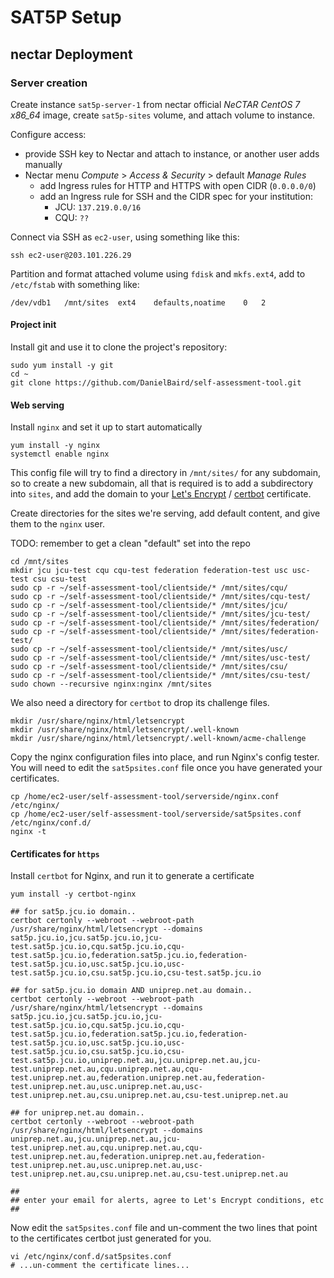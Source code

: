 SAT5P Setup
===========


nectar Deployment
-----------------

### Server creation

Create instance `sat5p-server-1` from nectar official *NeCTAR CentOS 7 x86_64* image, create `sat5p-sites` volume, and attach volume to instance.

Configure access:

* provide SSH key to Nectar and attach to instance, or another user adds manually
* Nectar menu *Compute* > *Access & Security* > default *Manage Rules*
    * add Ingress rules for HTTP and HTTPS with open CIDR (`0.0.0.0/0`)
    * add an Ingress rule for SSH and the CIDR spec for your institution:
        * JCU: `137.219.0.0/16`
        * CQU: `??`

Connect via SSH as `ec2-user`, using something like this:

```
ssh ec2-user@203.101.226.29
```

Partition and format attached volume using `fdisk` and `mkfs.ext4`, add to `/etc/fstab` with something like:

```
/dev/vdb1	/mnt/sites	ext4	defaults,noatime	0	2 
```

#### Project init

Install git and use it to clone the project's repository:

```
sudo yum install -y git
cd ~
git clone https://github.com/DanielBaird/self-assessment-tool.git
```


#### Web serving

Install `nginx` and set it up to start automatically

```
yum install -y nginx
systemctl enable nginx
```

This config file will try to find a directory in `/mnt/sites/` for any subdomain, so to create a new subdomain, all that is required is to add a subdirectory into `sites`, and add the domain to your [Let's Encrypt](https://letsencrypt.org) / [certbot](https://certbot.eff.org) certificate.

Create directories for the sites we're serving, add default content, and give them to the `nginx` user.

TODO: remember to get a clean "default" set into the repo

```
cd /mnt/sites
mkdir jcu jcu-test cqu cqu-test federation federation-test usc usc-test csu csu-test
sudo cp -r ~/self-assessment-tool/clientside/* /mnt/sites/cqu/
sudo cp -r ~/self-assessment-tool/clientside/* /mnt/sites/cqu-test/
sudo cp -r ~/self-assessment-tool/clientside/* /mnt/sites/jcu/
sudo cp -r ~/self-assessment-tool/clientside/* /mnt/sites/jcu-test/
sudo cp -r ~/self-assessment-tool/clientside/* /mnt/sites/federation/
sudo cp -r ~/self-assessment-tool/clientside/* /mnt/sites/federation-test/
sudo cp -r ~/self-assessment-tool/clientside/* /mnt/sites/usc/
sudo cp -r ~/self-assessment-tool/clientside/* /mnt/sites/usc-test/
sudo cp -r ~/self-assessment-tool/clientside/* /mnt/sites/csu/
sudo cp -r ~/self-assessment-tool/clientside/* /mnt/sites/csu-test/
sudo chown --recursive nginx:nginx /mnt/sites
```

We also need a directory for `certbot` to drop its challenge files.

```
mkdir /usr/share/nginx/html/letsencrypt
mkdir /usr/share/nginx/html/letsencrypt/.well-known
mkdir /usr/share/nginx/html/letsencrypt/.well-known/acme-challenge
```

Copy the nginx configuration files into place, and run Nginx's config tester.  You will need to edit the `sat5psites.conf` file once you have generated your certificates.

```
cp /home/ec2-user/self-assessment-tool/serverside/nginx.conf /etc/nginx/
cp /home/ec2-user/self-assessment-tool/serverside/sat5psites.conf /etc/nginx/conf.d/
nginx -t
```


#### Certificates for `https`

Install `certbot` for Nginx, and run it to generate a certificate

```
yum install -y certbot-nginx

## for sat5p.jcu.io domain..
certbot certonly --webroot --webroot-path /usr/share/nginx/html/letsencrypt --domains sat5p.jcu.io,jcu.sat5p.jcu.io,jcu-test.sat5p.jcu.io,cqu.sat5p.jcu.io,cqu-test.sat5p.jcu.io,federation.sat5p.jcu.io,federation-test.sat5p.jcu.io,usc.sat5p.jcu.io,usc-test.sat5p.jcu.io,csu.sat5p.jcu.io,csu-test.sat5p.jcu.io

## for sat5p.jcu.io domain AND uniprep.net.au domain..
certbot certonly --webroot --webroot-path /usr/share/nginx/html/letsencrypt --domains sat5p.jcu.io,jcu.sat5p.jcu.io,jcu-test.sat5p.jcu.io,cqu.sat5p.jcu.io,cqu-test.sat5p.jcu.io,federation.sat5p.jcu.io,federation-test.sat5p.jcu.io,usc.sat5p.jcu.io,usc-test.sat5p.jcu.io,csu.sat5p.jcu.io,csu-test.sat5p.jcu.io,uniprep.net.au,jcu.uniprep.net.au,jcu-test.uniprep.net.au,cqu.uniprep.net.au,cqu-test.uniprep.net.au,federation.uniprep.net.au,federation-test.uniprep.net.au,usc.uniprep.net.au,usc-test.uniprep.net.au,csu.uniprep.net.au,csu-test.uniprep.net.au

## for uniprep.net.au domain..
certbot certonly --webroot --webroot-path /usr/share/nginx/html/letsencrypt --domains uniprep.net.au,jcu.uniprep.net.au,jcu-test.uniprep.net.au,cqu.uniprep.net.au,cqu-test.uniprep.net.au,federation.uniprep.net.au,federation-test.uniprep.net.au,usc.uniprep.net.au,usc-test.uniprep.net.au,csu.uniprep.net.au,csu-test.uniprep.net.au

##
## enter your email for alerts, agree to Let's Encrypt conditions, etc
##
```

Now edit the `sat5psites.conf` file and un-comment the two lines that point to the certificates certbot just generated for you.

```
vi /etc/nginx/conf.d/sat5psites.conf
# ...un-comment the certificate lines...
```











